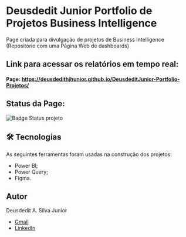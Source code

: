 # Deusdedit Junior Portfolio de Projetos Business Intelligence
 Page criada para divulgação de projetos de Business Intelligence (Repositório com uma Página Web de dashboards)
 
## Link para acessar os relatórios em tempo real:
#### Page: https://deusdedithjhunior.github.io/DeusdeditJunior-Portfolio-Projetos/

## Status da Page:
![Badge Status projeto](http://img.shields.io/static/v1?label=STATUS&message=CONSTRUCAO&color=GREEN&style=for-the-badge)

## 🛠️ Tecnologias 
As seguintes ferramentas foram usadas na construção dos projetos:

- Power BI;
- Power Query;  
- Figma.

## Autor
Deusdedit A. Silva Junior

- [Gmail](mailto:deusdedithjhunior@gmail.com)
- [LinkedIn](https://www.linkedin.com/in/deusdedit-junior/)
